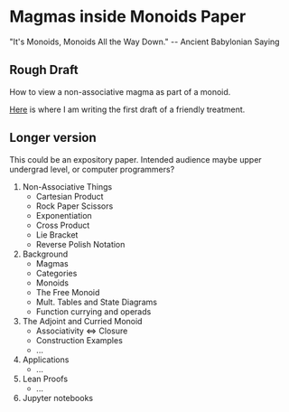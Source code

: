 # Magmas inside Monoids Paper

"It's Monoids, Monoids All the Way Down." -- Ancient Babylonian Saying

## Rough Draft

How to view a non-associative magma as part of a monoid.

[Here](https://paper.dropbox.com/doc/Its-Monoids-All-the-Way-Down-JL8ZKqYfnX5mudQoIGX4A#:uid=017421118273067050805863&h2=Magma-%E2%86%92-Monoid-Embedding-Theor) is where I am writing the first draft of a friendly treatment.

## Longer version

This could be an expository paper. Intended audience maybe upper
undergrad level, or computer programmers?

1. Non-Associative Things
   - Cartesian Product
   - Rock Paper Scissors
   - Exponentiation
   - Cross Product
   - Lie Bracket
   - Reverse Polish Notation
1. Background
   - Magmas
   - Categories
   - Monoids
   - The Free Monoid
   - Mult. Tables and State Diagrams
   - Function currying and operads
1. The Adjoint and Curried Monoid
   - Associativity <=> Closure
   - Construction Examples
   - ...
1. Applications
   - ...
1. Lean Proofs
   - ...
1. Jupyter notebooks

